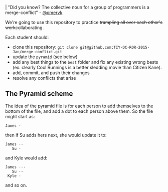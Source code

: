 | "Did you know? The collective noun for a group of programmers is a merge-conflict" - [@omervk](https://twitter.com/abt_programming/status/445962345064714240)

We're going to use this repository to practice ~~trampling all over each other's work~~collaborating.

Each student should:

* clone this repository: `git clone git@github.com:TIY-DC-ROR-2015-Jan/merge-conflict.git`
* update the `pyramid` (see below)
* add any best things to the `best` folder and fix any existing wrong bests (ex. clearly Cool Runnings is a better sledding movie than Citizen Kane).
* add, commit, and push their changes
* resolve any conflicts that arise

## The Pyramid scheme

The idea of the pyramid file is for each person to add themselves to the bottom of the file, and add a dot to each person above them. So the file might start as:

```
James ·
```

then if Su adds hers next, she would update it to:

```
James ··
   Su ·
```

and Kyle would add:

```
James ···
   Su ··
 Kyle ·
```

and so on.
